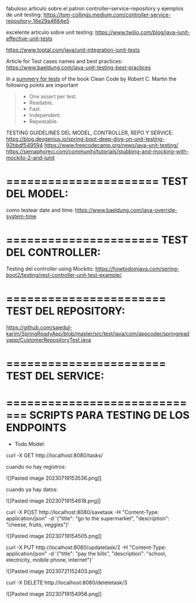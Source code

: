 fabuloso articulo sobre el patron controller-service-repository y ejemplos de  unit testing:
https://tom-collings.medium.com/controller-service-repository-16e29a4684e5

excelente articulo sobre unit testing: https://www.twilio.com/blog/java-junit-effective-unit-tests

https://www.toptal.com/java/unit-integration-junit-tests

Article for Test cases names and best practices: https://www.baeldung.com/java-unit-testing-best-practices

In a [summery for tests](https://gist.github.com/wojteklu/73c6914cc446146b8b533c0988cf8d29#tests) of the book Clean Code by Robert C. Martin the following points are important

> - One assert per test.
> - Readable.
> - Fast.
> - Independent.
> - Repeatable.

TESTING GUIDELINES DEL MODEL, CONTROLLER, REPO Y SERVICE:
https://blog.devgenius.io/spring-boot-deep-dive-on-unit-testing-92bbdf549594
https://www.freecodecamp.org/news/java-unit-testing/
https://semaphoreci.com/community/tutorials/stubbing-and-mocking-with-mockito-2-and-junit

======================
TEST DEL MODEL:
======================
como testear date and time: https://www.baeldung.com/java-override-system-time



======================
TEST DEL CONTROLLER:
=========================
Testing del controller using Mockito: https://howtodoinjava.com/spring-boot2/testing/rest-controller-unit-test-example/

=======================
TEST DEL REPOSITORY:
=======================

https://github.com/sajedul-karim/SpringReadyApp/blob/master/src/test/java/com/appcoder/springreadyapp/CustomerRepositoryTest.java

=======================
TEST DEL SERVICE:
========================



=============================
SCRIPTS PARA TESTING DE LOS ENDPOINTS
==============================

* Todo Model:


curl -X GET  http://localhost:8080/tasks/

cuando no hay registros:

![[Pasted image 20230719153536.png]]

cuando ya hay datos:

![[Pasted image 20230719154618.png]]

curl -X POST http://localhost:8080/savetask -H "Content-Type: application/json" -d '{"title": "go to the supermarket", "description": "cheese, fruits, veggies"}'

![[Pasted image 20230719154505.png]]

curl -X PUT http://localhost:8080/updatetask/2 -H "Content-Type: application/json" -d '{"title": "pay the bills", "description": "school, electricity, mobile phone, internet"}'

![[Pasted image 20230721152403.png]]


curl -X DELETE http://localhost:8080/deletetask/3


![[Pasted image 20230719154956.png]]